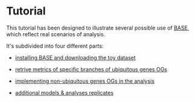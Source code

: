# Tutorial

This tutorial has been designed to illustrate several possible use of [BASE](https://github.com/for-giobbe/BASE), which reflect real scenarios of analysis.

It's subdivided into four different parts:

* [installing BASE and downloading the toy dataset](https://github.com/for-giobbe/BASE/blob/master/tutorial_1.md)

* [retrive metrics of specific branches of ubiquitous genes OGs](https://github.com/for-giobbe/BASE/blob/master/tutorial_2.md)

* [implementing non-ubiquitous genes OGs in the analysis](https://github.com/for-giobbe/BASE/blob/master/tutorial_3.md)

* [additional models & analyses replicates](https://github.com/for-giobbe/BASE/blob/master/tutorial_4.md)
